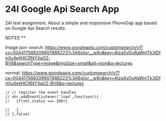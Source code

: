 24I Google Api Search App
=========================

24I test assignment. About a simple and responsive PhoneGap app based on Google Api Search results.

NOTES
**

Image json search: https://www.googleapis.com/customsearch/v1?cx=004417568209807888223%3A6slior__w8o&key=AIzaSyDuRaWmTk3jDfm1u4ejlHICRNYXaO2-BV8&searchType=image&imgSize=small&alt=json&q=lectures

normal: https://www.googleapis.com/customsearch/v1?cx=004417568209807888223%3A6slior__w8o&key=AIzaSyDuRaWmTk3jDfm1u4ejlHICRNYXaO2-BV8&q=lectures


    // // register the event handler
    // xhr.addEventListener('load',function(){
    //   if(xhr.status === 200){
          
    //   }
    // },false)
